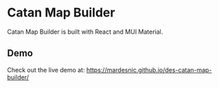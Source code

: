 # Catan Map Builder

Catan Map Builder is built with React and MUI Material.

## Demo

Check out the live demo at: https://mardesnic.github.io/des-catan-map-builder/
